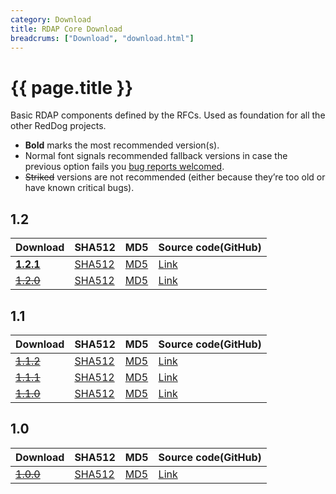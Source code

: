 ```yaml
---
category: Download
title: RDAP Core Download
breadcrums: ["Download", "download.html"]
---
```


# {{ page.title }}

Basic RDAP components defined by the RFCs. Used as foundation for all the other RedDog projects.

- **Bold** marks the most recommended version(s).
- Normal font signals recommended fallback versions in case the previous option fails you [bug reports welcomed](https://github.com/NICMx/rdap-core/issues).
- ~~Striked~~ versions are not recommended (either because they’re too old or have known critical bugs).

## 1.2

|Download |SHA512    |MD5    |Source code(GitHub)|
|:--------|:---------|:------|:---------|
|[**1.2.1**](https://github.com/NICMx/rdap-core/releases/download/1.2.1/rdap-core-1.2.1.jar)|[SHA512](https://github.com/NICMx/rdap-core/releases/download/1.2.1/rdap-core-1.2.1.jar.sha)|[MD5](https://github.com/NICMx/rdap-core/releases/download/1.2.1/rdap-core-1.2.1.jar.md5)|[Link](https://github.com/NICMx/rdap-core/tree/1.2.1)|
|[~~1.2.0~~](https://github.com/NICMx/releases/raw/master/RedDog/rdap-core-1.2.0.jar)|[SHA512](https://github.com/NICMx/releases/raw/master/RedDog/rdap-core-1.2.0.jar.sha)|[MD5](https://github.com/NICMx/releases/raw/master/RedDog/rdap-core-1.2.0.jar.md5)|[Link](https://github.com/NICMx/rdap-core/tree/v1.2.0)|

## 1.1

|Download |SHA512    |MD5    |Source code(GitHub)|
|:--------|:---------|:------|:---------|
[~~1.1.2~~](https://github.com/NICMx/releases/raw/master/RedDog/rdap-core-1.1.2.jar)|[SHA512](https://github.com/NICMx/releases/raw/master/RedDog/rdap-core-1.1.2.jar.sha)|[MD5](https://github.com/NICMx/releases/raw/master/RedDog/rdap-core-1.1.2.jar.md5)|[Link](https://github.com/NICMx/rdap-core/tree/v1.1.2)|
|[~~1.1.1~~](https://github.com/NICMx/releases/raw/master/RedDog/rdap-core-1.1.1.jar)|[SHA512](https://github.com/NICMx/releases/raw/master/RedDog/rdap-core-1.1.1.jar.sha)|[MD5](https://github.com/NICMx/releases/raw/master/RedDog/rdap-core-1.1.1.jar.md5)|[Link](https://github.com/NICMx/rdap-core/tree/v1.1.1)|
|[~~1.1.0~~](https://github.com/NICMx/releases/raw/master/RedDog/rdap-core-1.1.0.jar)|[SHA512](https://github.com/NICMx/releases/raw/master/RedDog/rdap-core-1.1.0.jar.sha)|[MD5](https://github.com/NICMx/releases/raw/master/RedDog/rdap-core-1.1.0.jar.md5)|[Link](https://github.com/NICMx/rdap-core/tree/v1.1.0)|


## 1.0

|Download |SHA512    |MD5    |Source code(GitHub)|
|:--------|:---------|:------|:---------|
|[~~1.0.0~~](https://github.com/NICMx/releases/raw/master/RedDog/rdap-core-1.0.jar)|[SHA512](https://github.com/NICMx/releases/raw/master/RedDog/rdap-core-1.0.sha)|[MD5](https://github.com/NICMx/releases/raw/master/RedDog/rdap-core-1.0.md5)|[Link](https://github.com/NICMx/rdap-core/tree/v1.0.0)|

